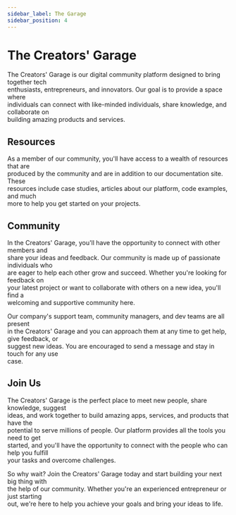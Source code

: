 ```yaml
---
sidebar_label: The Garage
sidebar_position: 4
---
```


# The Creators' Garage

The Creators' Garage is our digital community platform designed to bring together tech<br/>
enthusiasts, entrepreneurs, and innovators. Our goal is to provide a space where<br/>
individuals can connect with like-minded individuals, share knowledge, and collaborate on<br/>
building amazing products and services.

## Resources

As a member of our community, you'll have access to a wealth of resources that are<br/>
produced by the community and are in addition to our documentation site. These<br/>
resources include case studies, articles about our platform, code examples, and much<br/>
more to help you get started on your projects.

## Community

In the Creators' Garage, you'll have the opportunity to connect with other members and<br/>
share your ideas and feedback. Our community is made up of passionate individuals who<br/>
are eager to help each other grow and succeed. Whether you're looking for feedback on<br/>
your latest project or want to collaborate with others on a new idea, you'll find a<br/>
welcoming and supportive community here.

Our company's support team, community managers, and dev teams are all present<br/>
in the Creators' Garage and you can approach them at any time to get help, give feedback, or<br/>
suggest new ideas. You are encouraged to send a message and stay in touch for any use<br/>
case.

## Join Us

The Creators' Garage is the perfect place to meet new people, share knowledge, suggest<br/>
ideas, and work together to build amazing apps, services, and products that have the<br/>
potential to serve millions of people. Our platform provides all the tools you need to get<br/>
started, and you'll have the opportunity to connect with the people who can help you fulfill<br/>
your tasks and overcome challenges.

So why wait? Join the Creators' Garage today and start building your next big thing with<br/>
the help of our community. Whether you're an experienced entrepreneur or just starting<br/>
out, we're here to help you achieve your goals and bring your ideas to life.

